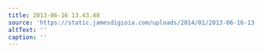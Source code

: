 ```yaml
---
title: 2013-06-16 13.43.48
source: 'https://static.jamesdigioia.com/uploads/2014/01/2013-06-16-13-43-48-scaled.jpg'
altText: ''
caption: ''
---
```


